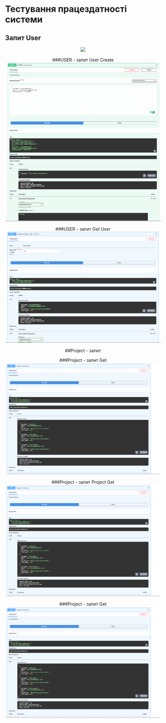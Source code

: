 # Тестування працездатності системи


## Запит User
<div align="center">

<img src="https://github.com/muddotaa/db_labs_io-34/blob/9adc8cf1d833938763d8632ceb7df50c7aaaac3f/assets/Lab4/get1.png" width="1000">

###USER - запит User Create
![Діаграма](assets/Lab4/get2.png)

###USER - запит Get User
![Діаграма](assets/Lab4/get3.png)

##Project - запит 

###Project - запит Get
![Діаграма](assets/Lab4/get1.png)

###Project - запит Project Get
![Діаграма](assets/Lab4/get1.png)

###Project - запит Get
![Діаграма](assets/Lab4/get1.png)
